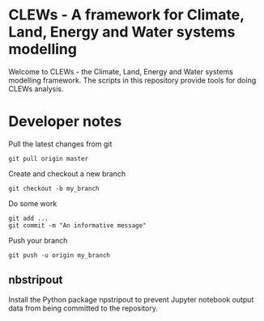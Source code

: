 # CLEWs - A framework for Climate, Land, Energy and Water systems modelling

Welcome to CLEWs - the Climate, Land, Energy and Water systems modelling framework.  The scripts in this repository provide tools for doing CLEWs analysis.

# Developer notes

Pull the latest changes from git

    git pull origin master

Create and checkout a new branch

    git checkout -b my_branch

Do some work

    git add ...
    git commit -m "An informative message"

Push your branch

    git push -u origin my_branch

## nbstripout

Install the Python package npstripout to prevent Jupyter notebook output data from being
committed to the repository.